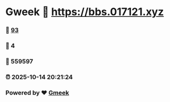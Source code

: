 # Gweek :link: https://bbs.017121.xyz 
### :page_facing_up: [93](https://bbs.017121.xyz/tag.html) 
### :speech_balloon: 4 
### :hibiscus: 559597 
### :alarm_clock: 2025-10-14 20:21:24 
### Powered by :heart: [Gmeek](https://github.com/Meekdai/Gmeek)

